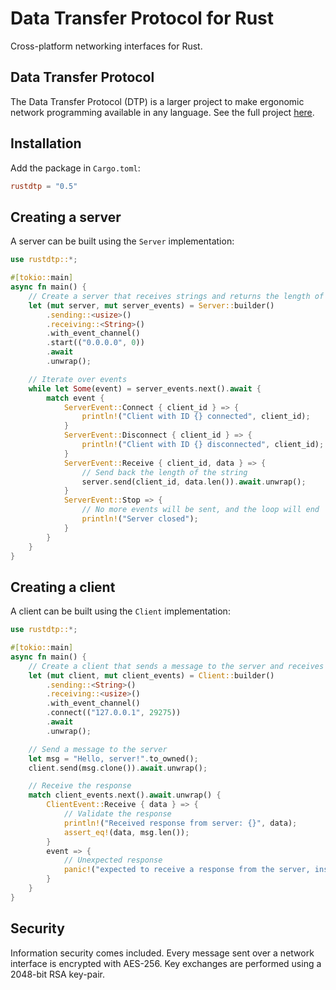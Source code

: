 # Data Transfer Protocol for Rust

Cross-platform networking interfaces for Rust.

## Data Transfer Protocol

The Data Transfer Protocol (DTP) is a larger project to make ergonomic network programming available in any language. See the full project [here](https://wkhallen.com/dtp/).

## Installation

Add the package in `Cargo.toml`:

```toml
rustdtp = "0.5"
```

## Creating a server

A server can be built using the `Server` implementation:

```rust
use rustdtp::*;

#[tokio::main]
async fn main() {
    // Create a server that receives strings and returns the length of each string
    let (mut server, mut server_events) = Server::builder()
        .sending::<usize>()
        .receiving::<String>()
        .with_event_channel()
        .start(("0.0.0.0", 0))
        .await
        .unwrap();

    // Iterate over events
    while let Some(event) = server_events.next().await {
        match event {
            ServerEvent::Connect { client_id } => {
                println!("Client with ID {} connected", client_id);
            }
            ServerEvent::Disconnect { client_id } => {
                println!("Client with ID {} disconnected", client_id);
            }
            ServerEvent::Receive { client_id, data } => {
                // Send back the length of the string
                server.send(client_id, data.len()).await.unwrap();
            }
            ServerEvent::Stop => {
                // No more events will be sent, and the loop will end
                println!("Server closed");
            }
        }
    }
}
```

## Creating a client

A client can be built using the `Client` implementation:

```rust
use rustdtp::*;

#[tokio::main]
async fn main() {
    // Create a client that sends a message to the server and receives the length of the message
    let (mut client, mut client_events) = Client::builder()
        .sending::<String>()
        .receiving::<usize>()
        .with_event_channel()
        .connect(("127.0.0.1", 29275))
        .await
        .unwrap();

    // Send a message to the server
    let msg = "Hello, server!".to_owned();
    client.send(msg.clone()).await.unwrap();

    // Receive the response
    match client_events.next().await.unwrap() {
        ClientEvent::Receive { data } => {
            // Validate the response
            println!("Received response from server: {}", data);
            assert_eq!(data, msg.len());
        }
        event => {
            // Unexpected response
            panic!("expected to receive a response from the server, instead got {:?}", event);
        }
    }
}
```

## Security

Information security comes included. Every message sent over a network interface is encrypted with AES-256. Key exchanges are performed using a 2048-bit RSA key-pair.
